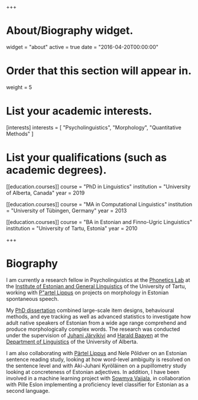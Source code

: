 +++
# About/Biography widget.
widget = "about"
active = true
date = "2016-04-20T00:00:00"

# Order that this section will appear in.
weight = 5

# List your academic interests.
[interests]
  interests = [
    "Psycholinguistics",
    "Morphology",
    "Quantitative Methods"
  ]

# List your qualifications (such as academic degrees).
[[education.courses]]
  course = "PhD in Linguistics"
  institution = "University of Alberta, Canada"
  year = 2019

[[education.courses]]
  course = "MA in Computational Linguistics"
  institution = "University of Tübingen, Germany"
  year = 2013

[[education.courses]]
  course = "BA in Estonian and Finno-Ugric Linguistics"
  institution = "University of Tartu, Estonia"
  year = 2010
 
+++

# Biography

I am currently a research fellow in Psycholinguistics at the [Phonetics Lab](https://www.keel.ut.ee/et/teadus/foneetikalabor) at the [Institute of Estonian and General Linguistics](https://www.keel.ut.ee/en) of the University of Tartu, working with [P\"artel Lippus](https://www.etis.ee/CV/P%C3%A4rtel_Lippus/eng) on projects on morphology in Estonian spontaneous speech.

My [PhD dissertation](/files/Lõo_Dissertation.pdf) combined large-scale item designs, behavioural methods, and eye tracking as well as advanced statistics to investigate how adult native speakers of Estonian from a wide age range comprehend and produce morphologically complex words. The research was conducted under the supervision of [Juhani Järvikivi](https://sites.ualberta.ca/~jarvikiv/) and [ Harald Baayen](http://www.sfs.uni-tuebingen.de/~hbaayen/) at the [Department of Linguistics](https://www.ualberta.ca/linguistics) of the University of Alberta.

I am also collaborating with [Pärtel Lippus](http://www.murre.ut.ee/~partel/) and Nele Põldver on an Estonian sentence reading study, looking at how word-level ambiguity is resolved on the sentence level and with Aki-Juhani Kyröläinen on a pupillometry study looking at concreteness of Estonian adjectives. In addition, I have been involved in a machine learning project with [Sowmya Vajjala](http://sowmya.public.iastate.edu/), in collaboration with Pille Eslon implementing a proficiency level classifier for Estonian as a second language.
 
